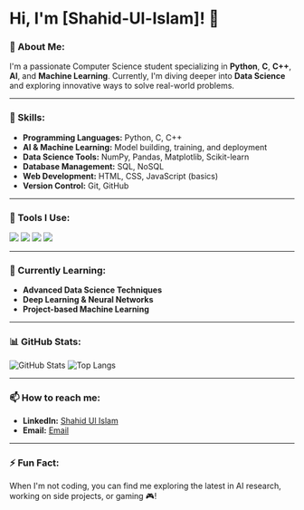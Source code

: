 # Hi, I'm [Shahid-Ul-Islam]! 👋 

### 🚀 About Me:
I'm a passionate Computer Science student specializing in **Python**, **C**, **C++**, **AI**, and **Machine Learning**. Currently, I'm diving deeper into **Data Science** and exploring innovative ways to solve real-world problems.

---

### 💼 Skills:
- **Programming Languages:** Python, C, C++
- **AI & Machine Learning:** Model building, training, and deployment
- **Data Science Tools:** NumPy, Pandas, Matplotlib, Scikit-learn
- **Database Management:** SQL, NoSQL
- **Web Development:** HTML, CSS, JavaScript (basics)
- **Version Control:** Git, GitHub

---

### 🔧 Tools I Use:
<p align="left">
  <img src="https://img.shields.io/badge/Editor-VS_Code-blue?style=for-the-badge&logo=visual-studio-code&logoColor=white" />
  <img src="https://img.shields.io/badge/Editor-PyCharm-green?style=for-the-badge&logo=pycharm&logoColor=white" />
  <img src="https://img.shields.io/badge/Tool-Git-black?style=for-the-badge&logo=git&logoColor=white" />
  <img src="https://img.shields.io/badge/Tool-Docker-blue?style=for-the-badge&logo=docker&logoColor=white" />
</p>

---

### 🌱 Currently Learning:
- **Advanced Data Science Techniques**
- **Deep Learning & Neural Networks**
- **Project-based Machine Learning**

---

### 📊 GitHub Stats:
![GitHub Stats](https://github-readme-stats.vercel.app/api?username=Khanz9664&show_icons=true&theme=radical)
![Top Langs](https://github-readme-stats.vercel.app/api/top-langs/?username=Khanz9664&layout=compact&theme=radical)

---

### 📫 How to reach me:
- **LinkedIn:** [Shahid Ul Islam](www.linkedin.com/in/shahid-ul-islam-13650998)
- **Email:** [Email](mailto:shahid9664@gmail.com)

---

### ⚡ Fun Fact:
When I'm not coding, you can find me exploring the latest in AI research, working on side projects, or gaming 🎮!

